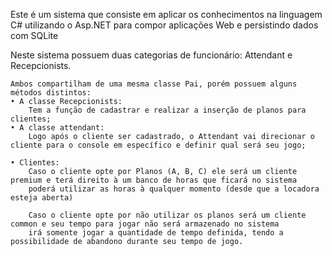 Este é um sistema que consiste em aplicar os conhecimentos na linguagem C# utilizando o Asp.NET para compor aplicações Web e persistindo dados com SQLite

Neste sistema possuem duas categorias de funcionário: Attendant e Recepcionists.

    Ambos compartilham de uma mesma classe Pai, porém possuem alguns métodos distintos:
    • A classe Recepcionists:
        Tem a função de cadastrar e realizar a inserção de planos para clientes;
    • A classe attendant:
        Logo após o cliente ser cadastrado, o Attendant vai direcionar o cliente para o console em específico e definir qual será seu jogo;

    • Clientes:
        Caso o cliente opte por Planos (A, B, C) ele será um cliente premium e terá direito à um banco de horas que ficará no sistema 
        poderá utilizar as horas à qualquer momento (desde que a locadora esteja aberta)

        Caso o cliente opte por não utilizar os planos será um cliente common e seu tempo para jogar não será armazenado no sistema
        irá somente jogar a quantidade de tempo definida, tendo a possibilidade de abandono durante seu tempo de jogo.
        
